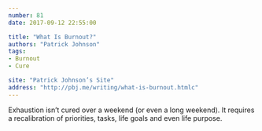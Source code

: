 ```yaml
---
number: 81
date: 2017-09-12 22:55:00

title: "What Is Burnout?"
authors: "Patrick Johnson"
tags:
- Burnout
- Cure

site: "Patrick Johnson’s Site"
address: "http://pbj.me/writing/what-is-burnout.htmlc"
---
```


Exhaustion isn’t cured over a weekend (or even a long weekend). It requires a recalibration of priorities, tasks, life goals and even life purpose.
